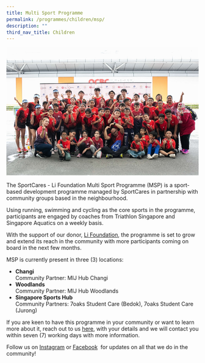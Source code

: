 ```yaml
---
title: Multi Sport Programme
permalink: /programmes/children/msp/
description: ""
third_nav_title: Children
---
```

![](/images/msp%20duathlon%202022.jpg)

The SportCares - Li Foundation Multi Sport Programme (MSP) is a sport-based development programme managed by SportCares in partnership with community groups based in the neighbourhood. 

Using running, swimming and cycling as the core sports in the programme, participants are engaged by coaches from Triathlon Singapore and Singapore Aquatics on a weekly basis. 

With the support of our donor, [Li Foundation](https://www.lifoundationsg.com/home/featured-projects/sportcares-li-foundation-multisport-programme/), the programme is set to grow and extend its reach in the community with more participants coming on board in the next few months. 

MSP is currently present in three (3) locations:

* **Changi** <br> Community Partner: MIJ Hub Changi
* **Woodlands** <br> Community Partner:	MIJ Hub Woodlands
* **Singapore Sports Hub** <br> Community Partners: 7oaks Student Care (Bedok), 7oaks Student Care (Jurong)


If you are keen to have this programme in your community or want to learn more about it, reach out to us&nbsp;[here](mailto:sportcares@sport.gov.sg), with your details and we will contact you within seven (7) working days with more information.

Follow us on&nbsp;[Instagram](https://www.instagram.com/sportcares/)&nbsp;or&nbsp;[Facebook](https://www.facebook.com/SportCaresSG)&nbsp; for updates on all that we do in the community!